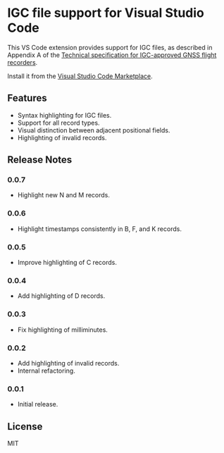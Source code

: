 # IGC file support for Visual Studio Code

This VS Code extension provides support for IGC files, as described in Appendix
A of the [Technical specification for IGC-approved GNSS flight
recorders](https://www.fai.org/page/igc-approved-flight-recorders).

Install it from the [Visual Studio Code
Marketplace](https://marketplace.visualstudio.com/items?itemName=twpayne.vscode-igc).

## Features

* Syntax highlighting for IGC files.
* Support for all record types.
* Visual distinction between adjacent positional fields.
* Highlighting of invalid records.

## Release Notes

### 0.0.7

* Highlight new N and M records.

### 0.0.6

* Highlight timestamps consistently in B, F, and K records.

### 0.0.5

* Improve highlighting of C records.

### 0.0.4

* Add highlighting of D records.

### 0.0.3

* Fix highlighting of milliminutes.

### 0.0.2

* Add highlighting of invalid records.
* Internal refactoring.

### 0.0.1

* Initial release.

## License

MIT